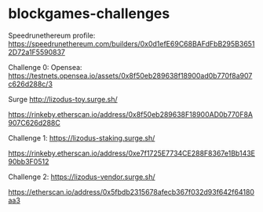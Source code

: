 # blockgames-challenges

Speedrunethereum profile:
https://speedrunethereum.com/builders/0x0d1efE69C68BAFdFbB295B36512D72a1F5590837

Challenge 0:
Opensea:
https://testnets.opensea.io/assets/0x8f50eb289638f18900ad0b770f8a907c626d288c/3

Surge
http://lizodus-toy.surge.sh/

https://rinkeby.etherscan.io/address/0x8f50eb289638F18900AD0b770F8A907C626d288C


Challenge 1:
https://lizodus-staking.surge.sh/

https://rinkeby.etherscan.io/address/0xe7f1725E7734CE288F8367e1Bb143E90bb3F0512

Challenge 2:
https://lizodus-vendor.surge.sh/

https://etherscan.io/address/0x5fbdb2315678afecb367f032d93f642f64180aa3
